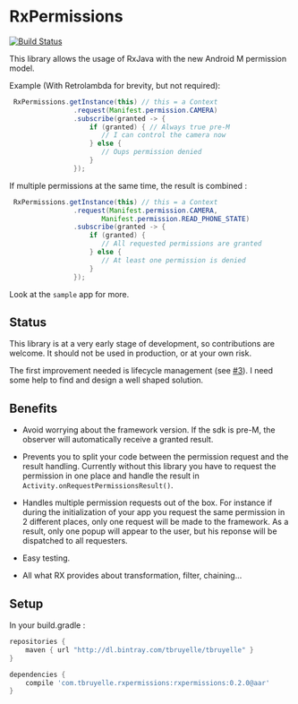 # RxPermissions

[![Build Status](https://api.travis-ci.org/tbruyelle/RxPermissions.svg?branch=master)](https://travis-ci.org/tbruyelle/RxPermissions)

This library allows the usage of RxJava with the new Android M permission model.

Example (With Retrolambda for brevity, but not required):

```java
 RxPermissions.getInstance(this) // this = a Context
                .request(Manifest.permission.CAMERA)
                .subscribe(granted -> {
                    if (granted) { // Always true pre-M
                       // I can control the camera now
                    } else {
                       // Oups permission denied
                    }
                });
```

If multiple permissions at the same time, the result is combined :

```java
 RxPermissions.getInstance(this) // this = a Context
                .request(Manifest.permission.CAMERA,
                       Manifest.permission.READ_PHONE_STATE)
                .subscribe(granted -> {
                    if (granted) {
                       // All requested permissions are granted
                    } else {
                       // At least one permission is denied
                    }
                });
```

Look at the `sample` app for more.

## Status

This library is at a very early stage of development, so contributions are welcome.
It should not be used in production, or at your own risk.

The first improvement needed is lifecycle management (see [#3](https://github.com/tbruyelle/RxPermissions/issues/3)). I need some help to find and design a well shaped solution.

## Benefits

- Avoid worrying about the framework version. If the sdk is pre-M, the observer will automatically receive a granted result.

- Prevents you to split your code between the permission request and the result handling.
Currently without this library you have to request the permission in one place and handle the result in `Activity.onRequestPermissionsResult()`.

- Handles multiple permission requests out of the box.
For instance if during the initialization of your app you request the same permission in 2 different places, only one request will
be made to the framework. As a result, only one popup will appear to the user, but his reponse will be dispatched to all requesters.

- Easy testing.

- All what RX provides about transformation, filter, chaining...

## Setup

In your build.gradle :

```gradle
repositories {
    maven { url "http://dl.bintray.com/tbruyelle/tbruyelle" }
}

dependencies {
    compile 'com.tbruyelle.rxpermissions:rxpermissions:0.2.0@aar'
}
```

